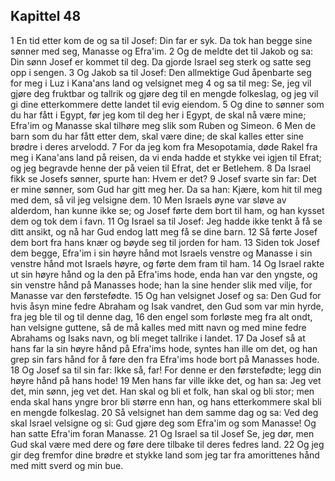 ## Kapittel 48

1 En tid etter kom de og sa til Josef: Din far er syk. Da tok han begge sine sønner med seg, Manasse og Efra'im.
2 Og de meldte det til Jakob og sa: Din sønn Josef er kommet til deg. Da gjorde Israel seg sterk og satte seg opp i sengen.
3 Og Jakob sa til Josef: Den allmektige Gud åpenbarte seg for meg i Luz i Kana'ans land og velsignet meg
4 og sa til meg: Se, jeg vil gjøre deg fruktbar og tallrik og gjøre deg til en mengde folkeslag, og jeg vil gi dine etterkommere dette landet til evig eiendom.
5 Og dine to sønner som du har fått i Egypt, før jeg kom til deg her i Egypt, de skal nå være mine; Efra'im og Manasse skal tilhøre meg slik som Ruben og Simeon.
6 Men de barn som du har fått etter dem, skal være dine; de skal kalles etter sine brødre i deres arvelodd.
7 For da jeg kom fra Mesopotamia, døde Rakel fra meg i Kana'ans land på reisen, da vi enda hadde et stykke vei igjen til Efrat; og jeg begravde henne der på veien til Efrat, det er Betlehem.
8 Da Israel fikk se Josefs sønner, spurte han: Hvem er det?
9 Josef svarte sin far: Det er mine sønner, som Gud har gitt meg her. Da sa han: Kjære, kom hit til meg med dem, så vil jeg velsigne dem.
10 Men Israels øyne var sløve av alderdom, han kunne ikke se; og Josef førte dem bort til ham, og han kysset dem og tok dem i favn.
11 Og Israel sa til Josef: Jeg hadde ikke tenkt å få se ditt ansikt, og nå har Gud endog latt meg få se dine barn.
12 Så førte Josef dem bort fra hans knær og bøyde seg til jorden for ham.
13 Siden tok Josef dem begge, Efra'im i sin høyre hånd mot Israels venstre og Manasse i sin venstre hånd mot Israels høyre, og førte dem fram til ham.
14 Og Israel rakte ut sin høyre hånd og la den på Efra'ims hode, enda han var den yngste, og sin venstre hånd på Manasses hode; han la sine hender slik med vilje, for Manasse var den førstefødte.
15 Og han velsignet Josef og sa: Den Gud for hvis åsyn mine fedre Abraham og Isak vandret, den Gud som var min hyrde, fra jeg ble til og til denne dag,
16 den engel som forløste meg fra alt ondt, han velsigne guttene, så de må kalles med mitt navn og med mine fedre Abrahams og Isaks navn, og bli meget tallrike i landet.
17 Da Josef så at hans far la sin høyre hånd på Efra'ims hode, syntes han ille om det, og han grep sin fars hånd for å føre den fra Efra'ims hode bort på Manasses hode.
18 Og Josef sa til sin far: Ikke så, far! For denne er den førstefødte; legg din høyre hånd på hans hode!
19 Men hans far ville ikke det, og han sa: Jeg vet det, min sønn, jeg vet det. Han skal og bli et folk, han skal og bli stor; men enda skal hans yngre bror bli større enn han, og hans etterkommere skal bli en mengde folkeslag.
20 Så velsignet han dem samme dag og sa: Ved deg skal Israel velsigne og si: Gud gjøre deg som Efra'im og som Manasse! Og han satte Efra'im foran Manasse.
21 Og Israel sa til Josef Se, jeg dør, men Gud skal være med dere og føre dere tilbake til deres fedres land.
22 Og jeg gir deg fremfor dine brødre et stykke land som jeg tar fra amorittenes hånd med mitt sverd og min bue.

